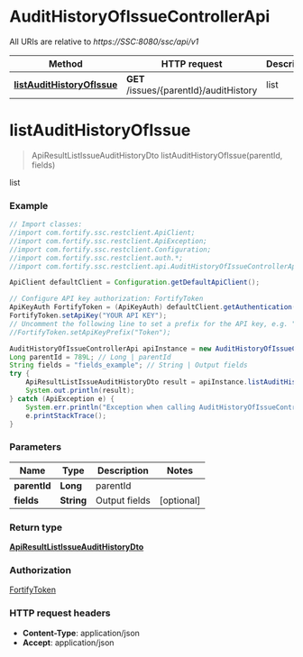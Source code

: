# AuditHistoryOfIssueControllerApi

All URIs are relative to *https://SSC:8080/ssc/api/v1*

Method | HTTP request | Description
------------- | ------------- | -------------
[**listAuditHistoryOfIssue**](AuditHistoryOfIssueControllerApi.md#listAuditHistoryOfIssue) | **GET** /issues/{parentId}/auditHistory | list


<a name="listAuditHistoryOfIssue"></a>
# **listAuditHistoryOfIssue**
> ApiResultListIssueAuditHistoryDto listAuditHistoryOfIssue(parentId, fields)

list

### Example
```java
// Import classes:
//import com.fortify.ssc.restclient.ApiClient;
//import com.fortify.ssc.restclient.ApiException;
//import com.fortify.ssc.restclient.Configuration;
//import com.fortify.ssc.restclient.auth.*;
//import com.fortify.ssc.restclient.api.AuditHistoryOfIssueControllerApi;

ApiClient defaultClient = Configuration.getDefaultApiClient();

// Configure API key authorization: FortifyToken
ApiKeyAuth FortifyToken = (ApiKeyAuth) defaultClient.getAuthentication("FortifyToken");
FortifyToken.setApiKey("YOUR API KEY");
// Uncomment the following line to set a prefix for the API key, e.g. "Token" (defaults to null)
//FortifyToken.setApiKeyPrefix("Token");

AuditHistoryOfIssueControllerApi apiInstance = new AuditHistoryOfIssueControllerApi();
Long parentId = 789L; // Long | parentId
String fields = "fields_example"; // String | Output fields
try {
    ApiResultListIssueAuditHistoryDto result = apiInstance.listAuditHistoryOfIssue(parentId, fields);
    System.out.println(result);
} catch (ApiException e) {
    System.err.println("Exception when calling AuditHistoryOfIssueControllerApi#listAuditHistoryOfIssue");
    e.printStackTrace();
}
```

### Parameters

Name | Type | Description  | Notes
------------- | ------------- | ------------- | -------------
 **parentId** | **Long**| parentId |
 **fields** | **String**| Output fields | [optional]

### Return type

[**ApiResultListIssueAuditHistoryDto**](ApiResultListIssueAuditHistoryDto.md)

### Authorization

[FortifyToken](../README.md#FortifyToken)

### HTTP request headers

 - **Content-Type**: application/json
 - **Accept**: application/json

